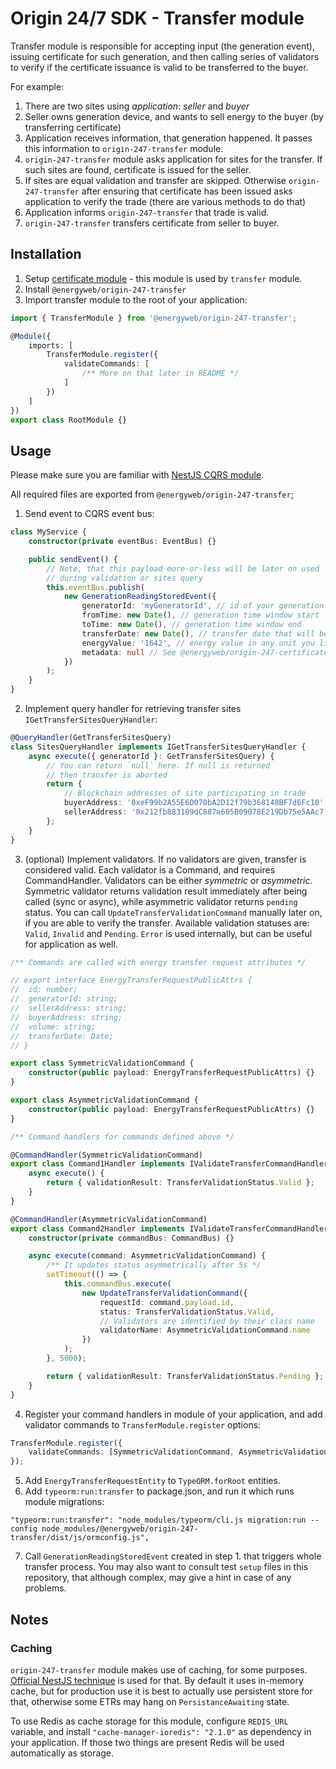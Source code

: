 # Origin 24/7 SDK - Transfer module

Transfer module is responsible for accepting input (the generation event),
issuing certificate for such generation, and then calling series of validators to verify if the certificate issuance is valid to be transferred to the buyer.

For example:

1. There are two sites using _application_: _seller_ and _buyer_
2. Seller owns generation device, and wants to sell energy to the buyer (by transferring certificate)
3. Application receives information, that generation happened. It passes this information to `origin-247-transfer` module.
4. `origin-247-transfer` module asks application for sites for the transfer. If such sites are found, certificate is issued for the seller.
5. If sites are equal validation and transfer are skipped. Otherwise `origin-247-transfer` after ensuring that certificate has been issued asks application to verify the trade (there are various methods to do that)
6. Application informs `origin-247-transfer` that trade is valid.
7. `origin-247-transfer` transfers certificate from seller to buyer.

## Installation

1. Setup [certificate module](../origin-247-certificate) - this module is used by `transfer` module.
2. Install `@energyweb/origin-247-transfer`
3. Import transfer module to the root of your application:

```ts
import { TransferModule } from '@energyweb/origin-247-transfer';

@Module({
    imports: [
        TransferModule.register({
            validateCommands: [
                /** More on that later in README */
            ]
        })
    ]
})
export class RootModule {}
```

## Usage

Please make sure you are familiar with [NestJS CQRS module](https://docs.nestjs.com/recipes/cqrs).

All required files are exported from `@energyweb/origin-247-transfer`;

1. Send event to CQRS event bus:

```ts
class MyService {
    constructor(private eventBus: EventBus) {}

    public sendEvent() {
        // Note, that this payload more-or-less will be later on used
        // during validation or sites query
        this.eventBus.publish(
            new GenerationReadingStoredEvent({
                generatorId: 'myGeneratorId', // id of your generation device
                fromTime: new Date(), // generation time window start
                toTime: new Date(), // generation time window end
                transferDate: new Date(), // transfer date that will be saved for any usage
                energyValue: '1642', // energy value in any unit you like
                metadata: null // See @energyweb/origin-247-certificate for more info on that
            })
        );
    }
}
```

2. Implement query handler for retrieving transfer sites `IGetTransferSitesQueryHandler`:

```ts
@QueryHandler(GetTransferSitesQuery)
class SitesQueryHandler implements IGetTransferSitesQueryHandler {
    async execute({ generatorId }: GetTransferSitesQuery) {
        // You can return `null` here. If null is returned
        // then transfer is aborted
        return {
            // Blockchain addresses of site participating in trade
            buyerAddress: '0xeF99b2A55E6D070bA2D12f79b368148BF7d6Fc10',
            sellerAddress: '0x212fb883109dC887a605B09078E219Db75e5AAc7'
        };
    }
}
```

3. (optional) Implement validators. If no validators are given, transfer is considered valid. Each validator is a Command, and requires CommandHandler. Validators can be either _symmetric_ or _asymmetric_. Symmetric validator returns validation result immediately after being called (sync or async), while asymmetric validator returns `pending` status. You can call `UpdateTransferValidationCommand` manually later on, if you are able to verify the transfer. Available validation statuses are: `Valid`, `Invalid` and `Pending`. `Error` is used internally, but can be useful for application as well.

```ts
/** Commands are called with energy transfer request attributes */

// export interface EnergyTransferRequestPublicAttrs {
//  id: number;
//  generatorId: string;
//  sellerAddress: string;
//  buyerAddress: string;
//  volume: string;
//  transferDate: Date;
// }

export class SymmetricValidationCommand {
    constructor(public payload: EnergyTransferRequestPublicAttrs) {}
}

export class AsymmetricValidationCommand {
    constructor(public payload: EnergyTransferRequestPublicAttrs) {}
}
```

```ts
/** Command handlers for commands defined above */

@CommandHandler(SymmetricValidationCommand)
export class Command1Handler implements IValidateTransferCommandHandler {
    async execute() {
        return { validationResult: TransferValidationStatus.Valid };
    }
}

@CommandHandler(AsymmetricValidationCommand)
export class Command2Handler implements IValidateTransferCommandHandler {
    constructor(private commandBus: CommandBus) {}

    async execute(command: AsymmetricValidationCommand) {
        /** It updates status asymmetrically after 5s */
        setTimeout(() => {
            this.commandBus.execute(
                new UpdateTransferValidationCommand({
                    requestId: command.payload.id,
                    status: TransferValidationStatus.Valid,
                    // Validators are identified by their class name
                    validatorName: AsymmetricValidationCommand.name
                })
            );
        }, 5000);

        return { validationResult: TransferValidationStatus.Pending };
    }
}
```

4. Register your command handlers in module of your application, and add validator commands to `TransferModule.register` options:

```ts
TransferModule.register({
    validateCommands: [SymmetricValidationCommand, AsymmetricValidationCommand]
});
```

5. Add `EnergyTransferRequestEntity` to `TypeORM.forRoot` entities.
6. Add `typeorm:run:transfer` to package.json, and run it which runs module migrations:

```
"typeorm:run:transfer": "node_modules/typeorm/cli.js migration:run --config node_modules/@energyweb/origin-247-transfer/dist/js/ormconfig.js",
```

7. Call `GenerationReadingStoredEvent` created in step 1. that triggers whole transfer process. You may also want to consult test `setup` files in this repository, that although complex, may give a hint in case of any problems.

## Notes

### Caching

`origin-247-transfer` module makes use of caching, for some purposes. [Official NestJS technique](https://docs.nestjs.com/techniques/caching) is used for that.
By default it uses in-memory cache, but for production use it is best to actually use persistent store for that, otherwise some ETRs may hang on `PersistanceAwaiting` state.

To use Redis as cache storage for this module, configure `REDIS_URL` variable, and install `"cache-manager-ioredis": "2.1.0"` as dependency in your application.
If those two things are present Redis will be used automatically as storage.
